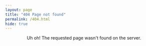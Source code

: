```yaml
---
layout: page
title: "404 Page not found"
permalink: /404.html
hide: true
---
```


<p style="text-align: center;">
Uh oh! The requested page wasn't found on the server.
</p>
